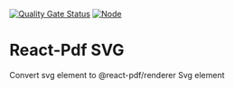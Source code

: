 [![Quality Gate Status](https://sonarcloud.io/api/project_badges/measure?project=Airthium_react-pdf-svg&metric=alert_status)](https://sonarcloud.io/summary/new_code?id=Airthium_react-pdf-svg)
[![Node](https://github.com/Airthium/react-pdf-svg/actions/workflows/check.yml/badge.svg)](https://github.com/Airthium/react-pdf-svg/actions/workflows/check.yml)

# React-Pdf SVG

Convert svg element to @react-pdf/renderer Svg element
